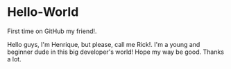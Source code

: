 # Hello-World
First time on GitHub my friend!.

Hello guys, I'm Henrique, but please, call me Rick!. I'm a young and beginner dude in this big developer's world! Hope my way be good. Thanks a lot.
